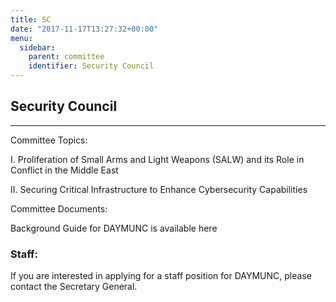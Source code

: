 ```yaml
---
title: SC
date: "2017-11-17T13:27:32+00:00"
menu:
  sidebar:
    parent: committee
    identifier: Security Council
---
```

## Security Council

---

Committee Topics:

I. Proliferation of Small Arms and Light Weapons (SALW) and its Role in Conflict in the Middle East

II. Securing Critical Infrastructure to Enhance Cybersecurity Capabilities

Committee Documents:

Background Guide for DAYMUNC is available here

### Staff:

If you are interested in applying for a staff position for DAYMUNC, please contact the Secretary General.